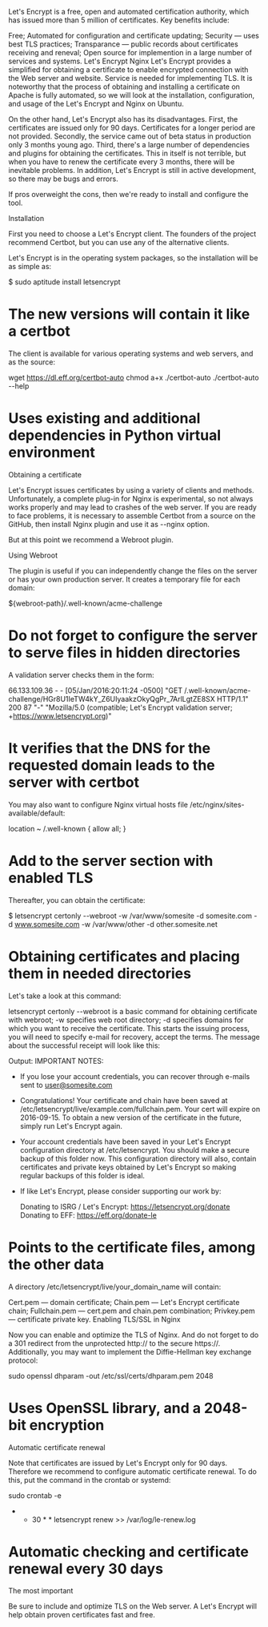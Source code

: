 Let's Encrypt is a free, open and automated certification authority, which has issued more than 5 million of certificates. Key benefits include:

Free;
Automated for configuration and certificate updating;
Security — uses best TLS practices;
Transparance — public records about certificates receiving and reneval;
Open source for implemention in a large number of services and systems.
Let's Encrypt Nginx
Let's Encrypt provides a simplified for obtaining a certificate to enable encrypted connection with the Web server and website. Service is needed for implementing TLS. It is noteworthy that the process of obtaining and installing a certificate on Apache is fully automated, so we will look at the installation, configuration, and usage of the Let's Encrypt and Nginx on Ubuntu.

On the other hand, Let's Encrypt also has its disadvantages. First, the certificates are issued only for 90 days. Certificates for a longer period are not provided. Secondly, the service came out of beta status in production only 3 months young ago. Third, there's a large number of dependencies and plugins for obtaining the certificates. This in itself is not terrible, but when you have to renew the certificate every 3 months, there will be inevitable problems. In addition, Let's Encrypt is still in active development, so there may be bugs and errors.

If pros overweight the cons, then we're ready to install and configure the tool.

Installation

First you need to choose a Let's Encrypt client. The founders of the project recommend Certbot, but you can use any of the alternative clients.

Let's Encrypt is in the operating system packages, so the installation will be as simple as:

$ sudo aptitude install letsencrypt
# The new versions will contain it like a certbot

The client is available for various operating systems and web servers, and as the source:

wget https://dl.eff.org/certbot-auto
chmod a+x ./certbot-auto
./certbot-auto --help
# Uses existing and additional dependencies in Python virtual environment

Obtaining a certificate

Let's Encrypt issues certificates by using a variety of clients and methods. Unfortunately, a complete plug-in for Nginx is experimental, so not always works properly and may lead to crashes of the web server. If you are ready to face problems, it is necessary to assemble Certbot from a source on the GitHub, then install Nginx plugin and use it as --nginx option.

But at this point we recommend a Webroot plugin.

Using Webroot

The plugin is useful if you can independently change the files on the server or has your own production server. It creates a temporary file for each domain:

${webroot-path}/.well-known/acme-challenge
# Do not forget to configure the server to serve files in hidden directories

A validation server checks them in the form:

66.133.109.36 - - [05/Jan/2016:20:11:24 -0500] "GET /.well-known/acme-challenge/HGr8U1IeTW4kY_Z6UIyaakzOkyQgPr_7ArlLgtZE8SX HTTP/1.1" 200 87 "-" "Mozilla/5.0 (compatible; Let's Encrypt validation server; +https://www.letsencrypt.org)"
# It verifies that the DNS for the requested domain leads to the server with certbot

You may also want to configure Nginx virtual hosts file /etc/nginx/sites-available/default:

location ~ /.well-known {
                allow all;
        }
# Add to the server section with enabled TLS

Thereafter, you can obtain the certificate:

$ letsencrypt certonly --webroot -w /var/www/somesite -d somesite.com -d www.somesite.com -w /var/www/other -d other.somesite.net
# Obtaining certificates and placing them in needed directories

Let's take a look at this command:

letsencrypt certonly --webroot is a basic command for obtaining certificate with webroot;
-w specifies web root directory;
-d specifies domains for which you want to receive the certificate.
This starts the issuing process, you will need to specify e-mail for recovery, accept the terms. The message about the successful receipt will look like this:

Output:
IMPORTANT NOTES:
 - If you lose your account credentials, you can recover through
   e-mails sent to user@somesite.com
 - Congratulations! Your certificate and chain have been saved at
   /etc/letsencrypt/live/example.com/fullchain.pem. Your
   cert will expire on 2016-09-15. To obtain a new version of the
   certificate in the future, simply run Let's Encrypt again.
 - Your account credentials have been saved in your Let's Encrypt
   configuration directory at /etc/letsencrypt. You should make a
   secure backup of this folder now. This configuration directory will
   also, contain certificates and private keys obtained by Let's
   Encrypt so making regular backups of this folder is ideal.
 - If like Let's Encrypt, please consider supporting our work by:

   Donating to ISRG / Let's Encrypt:   https://letsencrypt.org/donate
   Donating to EFF:                    https://eff.org/donate-le
# Points to the certificate files, among the other data

A directory /etc/letsencrypt/live/your_domain_name will contain:

Cert.pem — domain certificate;
Chain.pem — Let's Encrypt certificate chain;
Fullchain.pem — cert.pem and chain.pem combination;
Privkey.pem — certificate private key.
Enabling TLS/SSL in Nginx

Now you can enable and optimize the TLS of Nginx. And do not forget to do a 301 redirect from the unprotected http:// to the secure https://. Additionally, you may want to implement the Diffie-Hellman key exchange protocol:

sudo openssl dhparam -out /etc/ssl/certs/dhparam.pem 2048
# Uses OpenSSL library, and a 2048-bit encryption

Automatic certificate renewal

Note that certificates are issued by Let's Encrypt only for 90 days. Therefore we recommend to configure automatic certificate renewal. To do this, put the command in the crontab or systemd:

sudo crontab -e
* * 30 * * letsencrypt renew >> /var/log/le-renew.log
# Automatic checking and certificate renewal every 30 days

The most important

Be sure to include and optimize TLS on the Web server. A Let's Encrypt will help obtain proven certificates fast and free.